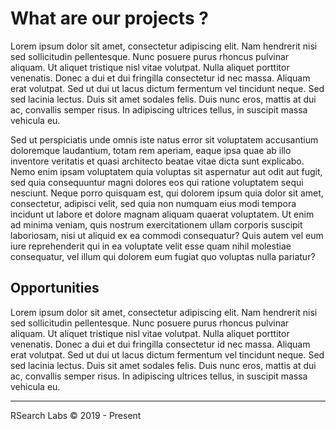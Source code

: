 # What are our projects ?

Lorem ipsum dolor sit amet, consectetur adipiscing elit. Nam hendrerit nisi sed sollicitudin pellentesque. Nunc posuere purus rhoncus pulvinar aliquam. Ut aliquet tristique nisl vitae volutpat. Nulla aliquet porttitor venenatis. Donec a dui et dui fringilla consectetur id nec massa. Aliquam erat volutpat. Sed ut dui ut lacus dictum fermentum vel tincidunt neque. Sed sed lacinia lectus. Duis sit amet sodales felis. Duis nunc eros, mattis at dui ac, convallis semper risus. In adipiscing ultrices tellus, in suscipit massa vehicula eu.

Sed ut perspiciatis unde omnis iste natus error sit voluptatem accusantium doloremque laudantium, totam rem aperiam, eaque ipsa quae ab illo inventore veritatis et quasi architecto beatae vitae dicta sunt explicabo. Nemo enim ipsam voluptatem quia voluptas sit aspernatur aut odit aut fugit, sed quia consequuntur magni dolores eos qui ratione voluptatem sequi nesciunt. Neque porro quisquam est, qui dolorem ipsum quia dolor sit amet, consectetur, adipisci velit, sed quia non numquam eius modi tempora incidunt ut labore et dolore magnam aliquam quaerat voluptatem. Ut enim ad minima veniam, quis nostrum exercitationem ullam corporis suscipit laboriosam, nisi ut aliquid ex ea commodi consequatur? Quis autem vel eum iure reprehenderit qui in ea voluptate velit esse quam nihil molestiae consequatur, vel illum qui dolorem eum fugiat quo voluptas nulla pariatur?

## Opportunities

Lorem ipsum dolor sit amet, consectetur adipiscing elit. Nam hendrerit nisi sed sollicitudin pellentesque. Nunc posuere purus rhoncus pulvinar aliquam. Ut aliquet tristique nisl vitae volutpat. Nulla aliquet porttitor venenatis. Donec a dui et dui fringilla consectetur id nec massa. Aliquam erat volutpat. Sed ut dui ut lacus dictum fermentum vel tincidunt neque. Sed sed lacinia lectus. Duis sit amet sodales felis. Duis nunc eros, mattis at dui ac, convallis semper risus. In adipiscing ultrices tellus, in suscipit massa vehicula eu.


<hr/>
RSearch Labs © 2019 - Present